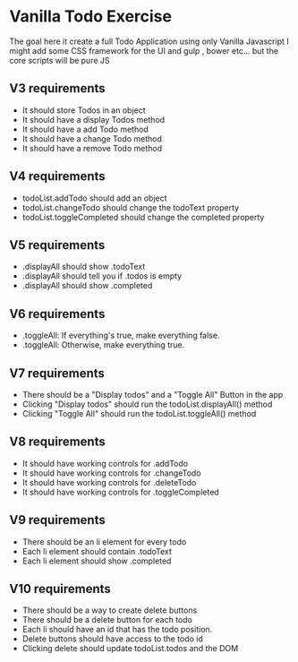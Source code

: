 # Vanilla Todo Exercise
The goal here it create a full Todo Application using only Vanilla Javascript
I might add some CSS framework for the UI and gulp , bower etc... 
but the core scripts will be pure JS

## V3 requirements

- It should store Todos in an object
- It should have a display Todos method
- It should have a add Todo method
- It should have a change Todo method
- It should have a remove Todo method


## V4 requirements

- todoList.addTodo should add an object
- todoList.changeTodo should change the todoText property
- todoList.toggleCompleted should change the completed property


## V5 requirements

- .displayAll should show .todoText
- .displayAll should tell you if .todos is empty
- .displayAll should show .completed

## V6 requirements
- .toggleAll: If everything's true, make everything false.
- .toggleAll: Otherwise, make everything true. 

## V7 requirements
- There should be a "Display todos" and a "Toggle All" Button in the app
- Clicking "Display todos" should run the todoList.displayAll() method
- Clicking "Toggle All" should run the todoList.toggleAll() method

## V8 requirements
- It should have working controls for .addTodo
- It should have working controls for .changeTodo
- It should have working controls for .deleteTodo
- It should have working controls for .toggleCompleted

## V9 requirements
- There should be an li element for every todo
- Each li element should contain .todoText
- Each li element should show .completed

## V10 requirements
- There should be a way to create delete buttons
- There should be a delete button for each todo
- Each li should have an id that has the todo position. 
- Delete buttons should have access to the todo id
- Clicking delete should update todoList.todos and the DOM
